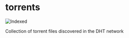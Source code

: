 torrents 
========
![Indexed](https://img.shields.io/badge/indexed-228206-blue)

Collection of torrent files discovered in the DHT network
